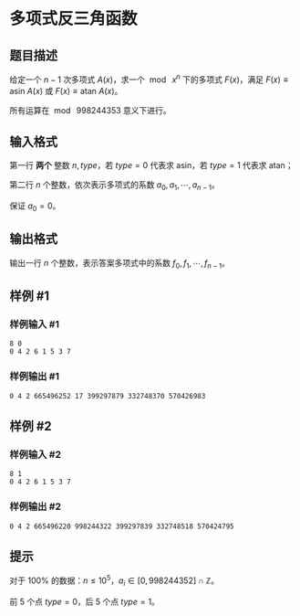 # 多项式反三角函数

## 题目描述

给定一个 $n-1$ 次多项式 $A(x)$，求一个 $\bmod{\:x^n}$ 下的多项式 $F(x)$，满足 $F(x)\equiv\text{asin}\:A(x)$ 或 $F(x)\equiv\text{atan}\:A(x)$。

所有运算在 $\bmod\ 998244353$ 意义下进行。

## 输入格式

第一行 **两个** 整数 $n,type$，若 $type=0$ 代表求 $\text{asin}$，若 $type=1$ 代表求 $\text{atan}$；

第二行 $n$ 个整数，依次表示多项式的系数 $a_0,a_1,\cdots,a_{n-1}$。

保证 $a_0=0$。

## 输出格式

输出一行 $n$ 个整数，表示答案多项式中的系数 $f_0,f_1,\cdots,f_{n-1}$。

## 样例 #1

### 样例输入 #1
```
8 0
0 4 2 6 1 5 3 7
```

### 样例输出 #1

```
0 4 2 665496252 17 399297879 332748370 570426983
```

## 样例 #2

### 样例输入 #2
```
8 1
0 4 2 6 1 5 3 7
```

### 样例输出 #2

```
0 4 2 665496220 998244322 399297839 332748518 570424795
```

## 提示

对于 $100\%$ 的数据：$n\leq10^5$，$a_i\in[0,998244352]\cap\mathbb{Z}$。

前 $5$ 个点 $type=0$，后 $5$ 个点 $type=1$。
